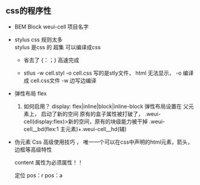 ##  css的程序性


- BEM
    Block weui-cell   项目名字   


- stylus 
  css 规则太多  
  stylus  是css 的 超集   可以编译成css

  - 省去了 {：；}  高速完成

  - stlus -w cell.styl -o cell.css
      写的是stly文件， html 无法显示，
      -o  编译成 cell.css文件
      -w 边写边编译 

- 弹性布局 flex
  1. 如何启用？
    display: flex|inline|block|inline-block
    弹性布局设置在 父元素上，  启动了新的空间 
    原有的盒子属性被打破了， 
    .weui-cell(display:flex)>新的空间，原有的块级能力被干掉 .weui-cell__bd(flex:1 主元素)+.weui-cell__hd(辅)

- 伪元素
  Css 高级使用技巧 ， 唯一一个可以在css中声明的html元素，箭头，边框等高级特性


    content 属性为必须属性！！

    定位 pos：r pos：a

